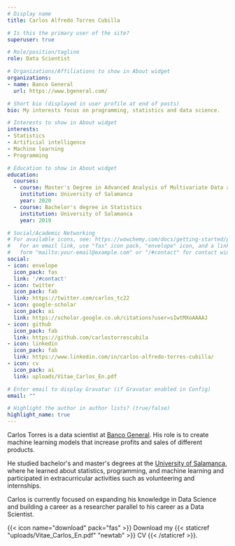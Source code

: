```yaml
---
# Display name
title: Carlos Alfredo Torres Cubilla

# Is this the primary user of the site?
superuser: true

# Role/position/tagline
role: Data Scientist

# Organizations/Affiliations to show in About widget
organizations:
- name: Banco General
  url: https://www.bgeneral.com/

# Short bio (displayed in user profile at end of posts)
bio: My interests focus on programming, statistics and data science.

# Interests to show in About widget
interests:
- Statistics
- Artificial intelligence
- Machine learning
- Programming

# Education to show in About widget
education:
  courses:
  - course: Master's Degree in Advanced Analysis of Multivariate Data and Big Data
    institution: University of Salamanca
    year: 2020
  - course: Bachelor's degree in Statistics
    institution: University of Salamanca
    year: 2019

# Social/Academic Networking
# For available icons, see: https://wowchemy.com/docs/getting-started/page-builder/#icons
#   For an email link, use "fas" icon pack, "envelope" icon, and a link in the
#   form "mailto:your-email@example.com" or "/#contact" for contact widget.
social:
- icon: envelope
  icon_pack: fas
  link: '/#contact'
- icon: twitter
  icon_pack: fab
  link: https://twitter.com/carlos_tc22
- icon: google-scholar  
  icon_pack: ai
  link: https://scholar.google.co.uk/citations?user=sIwtMXoAAAAJ
- icon: github
  icon_pack: fab
  link: https://github.com/carlostorrescubila
- icon: linkedin
  icon_pack: fab
  link: https://www.linkedin.com/in/carlos-alfredo-torres-cubilla/
- icon: cv
  icon_pack: ai
  link: uploads/Vitae_Carlos_En.pdf

# Enter email to display Gravatar (if Gravatar enabled in Config)
email: ""

# Highlight the author in author lists? (true/false)
highlight_name: true
---
```


Carlos Torres is a data scientist at [Banco General](https://www.bgeneral.com/). His role is to create machine learning models that increase profits and sales of different products.

He studied bachelor's and master's degrees at the [University of Salamanca](https://www.usal.es/), where he learned about statistics, programming, and machine learning and participated in extracurricular activities such as volunteering and internships.

Carlos is currently focused on expanding his knowledge in Data Science and building a career as a researcher parallel to his career as a Data Scientist.

{{< icon name="download" pack="fas" >}} Download my {{< staticref "uploads/Vitae_Carlos_En.pdf" "newtab" >}} CV {{< /staticref >}}.
